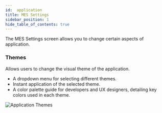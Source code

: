 ```yaml
---
id:  application
title: MES Settings
sidebar_position: 1
hide_table_of_contents: true 
---
```



The MES Settings screen allows you to change certain aspects of application.

### Themes
Allows users to change the visual theme of the application.
- A dropdown menu for selecting different themes.
- Instant application of the selected theme.
- A color palette guide for developers and UX designers, detailing key colors used in each theme.

![Application Themes](/img/settings-application.png)